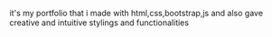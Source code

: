 it's my portfolio that i made with html,css,bootstrap,js and also gave creative and intuitive stylings and functionalities 
 
